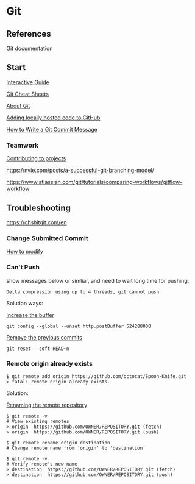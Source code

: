 # Git 

## References

[Git documentation](https://git-scm.com/doc)

## Start

[Interactive Guide](https://learngitbranching.js.org/)

[Git Cheat Sheets](https://training.github.com/downloads/github-git-cheat-sheet.pdf)

[About Git](https://docs.github.com/en/get-started/using-git/about-git)

[Adding locally hosted code to GitHub](https://docs.github.com/en/get-started/importing-your-projects-to-github/importing-source-code-to-github/adding-locally-hosted-code-to-github)

[How to Write a Git Commit Message](https://cbea.ms/git-commit/)

### Teamwork

[Contributing to projects](https://docs.github.com/en/get-started/quickstart/contributing-to-projects)

https://nvie.com/posts/a-successful-git-branching-model/

https://www.atlassian.com/git/tutorials/comparing-workflows/gitflow-workflow

## Troubleshooting

https://ohshitgit.com/en

### Change Submitted Commit

[How to modify](https://docs.github.com/en/pull-requests/committing-changes-to-your-project/creating-and-editing-commits/changing-a-commit-message)

### Can't Push

show messages below or simliar, and need to wait long time for pushing.

~~~
Delta compression using up to 4 threads, git cannot push
~~~

Solution ways:

[Increase the buffer](https://developercommunity.visualstudio.com/t/i-cannot-push/358360)

~~~
git config --global --unset http.postBuffer 524288000
~~~

[Remove the previous commits](https://stackoverflow.com/questions/70968685/git-push-failure)

~~~
git reset --soft HEAD~n
~~~

### Remote origin already exists

~~~
$ git remote add origin https://github.com/octocat/Spoon-Knife.git
> fatal: remote origin already exists.
~~~

Solution:

[Renaming the remote repository](https://docs.github.com/en/get-started/getting-started-with-git/managing-remote-repositories#renaming-a-remote-repository)

~~~
$ git remote -v
# View existing remotes
> origin  https://github.com/OWNER/REPOSITORY.git (fetch)
> origin  https://github.com/OWNER/REPOSITORY.git (push)

$ git remote rename origin destination
# Change remote name from 'origin' to 'destination'

$ git remote -v
# Verify remote's new name
> destination  https://github.com/OWNER/REPOSITORY.git (fetch)
> destination  https://github.com/OWNER/REPOSITORY.git (push)
~~~




